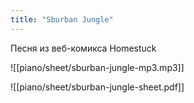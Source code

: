 ```yaml
---
title: "Sburban Jungle"
---
```

Песня из веб-комикса Homestuck

![[piano/sheet/sburban-jungle-mp3.mp3]]

![[piano/sheet/sburban-jungle-sheet.pdf]]